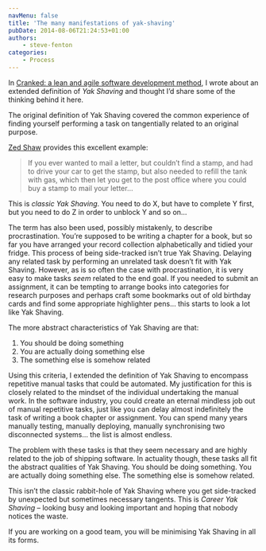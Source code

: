 ```yaml
---
navMenu: false
title: 'The many manifestations of yak-shaving'
pubDate: 2014-08-06T21:24:53+01:00
authors:
    - steve-fenton
categories:
    - Process
---
```


In [Cranked: a lean and agile software development method](/publications/cranked/), I wrote about an extended definition of *Yak Shaving* and thought I’d share some of the thinking behind it here.

The original definition of Yak Shaving covered the common experience of finding yourself performing a task on tangentially related to an original purpose.

[Zed Shaw](http://www.cio.com/article/2437037/developer/you-used-ruby-to-write-what--.html) provides this excellent example:

> If you ever wanted to mail a letter, but couldn’t find a stamp, and had to drive your car to get the stamp, but also needed to refill the tank with gas, which then let you get to the post office where you could buy a stamp to mail your letter…

This is *classic Yak Shaving*. You need to do X, but have to complete Y first, but you need to do Z in order to unblock Y and so on…

The term has also been used, possibly mistakenly, to describe procrastination. You’re supposed to be writing a chapter for a book, but so far you have arranged your record collection alphabetically and tidied your fridge. This process of being side-tracked isn’t true Yak Shaving. Delaying any related task by performing an unrelated task doesn’t fit with Yak Shaving. However, as is so often the case with procrastination, it is very easy to make tasks *seem* related to the end goal. If you needed to submit an assignment, it can be tempting to arrange books into categories for research purposes and perhaps craft some bookmarks out of old birthday cards and find some appropriate highlighter pens… this starts to look a lot like Yak Shaving.

The more abstract characteristics of Yak Shaving are that:

1. You should be doing something
2. You are actually doing something else
3. The something else is somehow related

Using this criteria, I extended the definition of Yak Shaving to encompass repetitive manual tasks that could be automated. My justification for this is closely related to the mindset of the individual undertaking the manual work. In the software industry, you could create an eternal mindless job out of manual repetitive tasks, just like you can delay almost indefinitely the task of writing a book chapter or assignment. You can spend many years manually testing, manually deploying, manually synchronising two disconnected systems… the list is almost endless.

The problem with these tasks is that they seem necessary and are highly related to the job of shipping software. In actuality though, these tasks all fit the abstract qualities of Yak Shaving. You should be doing something. You are actually doing something else. The something else is somehow related.

This isn’t the classic rabbit-hole of Yak Shaving where you get side-tracked by unexpected but sometimes necessary tangents. This is *Career Yak Shaving* – looking busy and looking important and hoping that nobody notices the waste.

If you are working on a good team, you will be minimising Yak Shaving in all its forms.